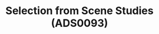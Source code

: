 ---
layout: manifest
title: Selection from Scene Studies (ADS0093)
manifest_name: selection-from-scene-studies-ads0093-

---